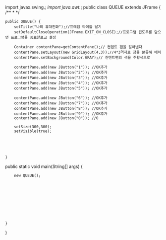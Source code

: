 import javax.swing.*;
import java.awt.*;
public class QUEUE extends JFrame {
	/**
	 * 
	 */
	

	public QUEUE() {
		setTitle("나의 휴대전화");//프레임 타이틀 달기
		setDefaultCloseOperation(JFrame.EXIT_ON_CLOSE);//프로그램 윈도우를 닫으면 프로그램을 종료핟로고 설정
		
		Container contentPane=getContentPane();// 컨텐트 팬을 알아낸다
		contentPane.setLayout(new GridLayout(4,3));//4*3격자로 창을 분류해 배치
		contentPane.setBackground(Color.GRAY);// 컨텐트팬의 색을 주황색으로
		
		contentPane.add(new JButton("1")); //OK추가
		contentPane.add(new JButton("2")); //OK추가
		contentPane.add(new JButton("3")); //OK추가
		contentPane.add(new JButton("4")); //OK추가
		contentPane.add(new JButton("5")); //OK추가

		contentPane.add(new JButton("6")); //OK추가
		contentPane.add(new JButton("7")); //OK추가
		contentPane.add(new JButton("8")); //OK추가
		contentPane.add(new JButton("9")); //OK추가
		contentPane.add(new JButton("0")); //O
	
		setSize(300,300);
		setVisible(true);
		
		
		
		
		
	}
	
public static void main(String[] args) {
		
		
		new QUEUE();
	
	







		
	}
	
}

